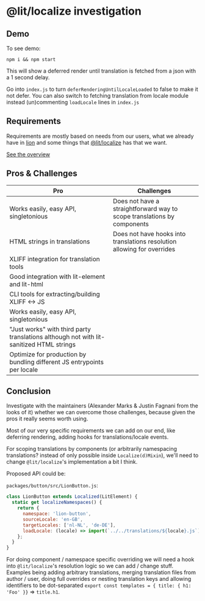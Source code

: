 # @lit/localize investigation

## Demo

To see demo:

```
npm i && npm start
```

This will show a deferred render until translation is fetched from a json with a 1 second delay.

Go into `index.js` to turn `deferRenderingUntilLocaleLoaded` to false to make it not defer.
You can also switch to fetching translation from locale module instead (un)commenting `loadLocale` lines in `index.js`

## Requirements

Requirements are mostly based on needs from our users, what we already have in [lion](https://github.com/ing-bank/lion) and some things that [@lit/localize](https://www.npmjs.com/package/@lit/localize) has that we want.

[See the overview](./requirements.md)

## Pros & Challenges

| Pro                                                                                     | Challenges                                                              |
| --------------------------------------------------------------------------------------- | ----------------------------------------------------------------------- |
| Works easily, easy API, singletonious                                                   | Does not have a straightforward way to scope translations by components |
| HTML strings in translations                                                            | Does not have hooks into translations resolution allowing for overrides |
| XLIFF integration for translation tools                                                 |                                                                         |
| Good integration with lit-element and lit-html                                          |                                                                         |
| CLI tools for extracting/building XLIFF <-> JS                                          |                                                                         |
| Works easily, easy API, singletonious                                                   |                                                                         |
| "Just works" with third party translations although not with lit-sanitized HTML strings |                                                                         |
| Optimize for production by bundling different JS entrypoints per locale                 |                                                                         |

## Conclusion

Investigate with the maintainers (Alexander Marks & Justin Fagnani from the looks of it) whether we can overcome those challenges, because given the pros it really seems worth using.

Most of our very specific requirements we can add on our end, like deferring rendering, adding hooks for translations/locale events.

For scoping translations by components (or arbitrarily namespacing translations? instead of only possible inside `Localize(d)Mixin`), we'll need to change `@lit/localize`'s implementation a bit I think.

Proposed API could be:

`packages/button/src/LionButton.js`:

```js
class LionButton extends Localized(LitElement) {
  static get localizeNamespaces() {
    return {
      namespace: 'lion-button',
      sourceLocale: 'en-GB',
      targetLocales: ['nl-NL', 'de-DE'],
      loadLocale: (locale) => import(`../../translations/${locale}.js`),
    };
  }
}
```

For doing component / namespace specific overriding we will need a hook into `@lit/localize`'s resolution logic so we can add / change stuff. Examples being adding arbitrary translations, merging translation files from author / user, doing full overrides or nesting translation keys and allowing identifiers to be dot-separated `export const templates = { title: { h1: 'Foo' }}` => `title.h1`.
